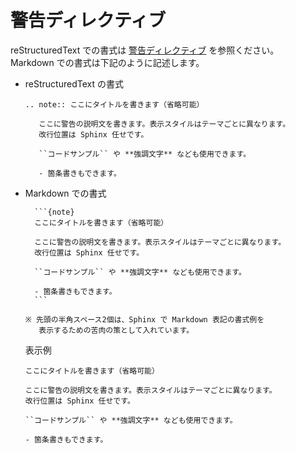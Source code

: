 警告ディレクティブ
===

reStructuredText での書式は [警告ディレクティブ](https://study-sphinx.readthedocs.io/ja/latest/restruct/restruct-warning.html) を参照ください。  
Markdown での書式は下記のように記述します。

- reStructuredText の書式

    ```text
    .. note:: ここにタイトルを書きます（省略可能）
    
       ここに警告の説明文を書きます。表示スタイルはテーマごとに異なります。
       改行位置は Sphinx 任せです。
    
       ``コードサンプル`` や **強調文字** なども使用できます。
    
       - 箇条書きもできます。
    ```

- Markdown での書式

    ```text
      ```{note}
      ここにタイトルを書きます（省略可能）

      ここに警告の説明文を書きます。表示スタイルはテーマごとに異なります。
      改行位置は Sphinx 任せです。

      ``コードサンプル`` や **強調文字** なども使用できます。

      - 箇条書きもできます。
      ```

    ※ 先頭の半角スペース2個は、Sphinx で Markdown 表記の書式例を
       表示するための苦肉の策として入れています。
    ```

    表示例

    ```{note}
    ここにタイトルを書きます（省略可能）

    ここに警告の説明文を書きます。表示スタイルはテーマごとに異なります。
    改行位置は Sphinx 任せです。

    ``コードサンプル`` や **強調文字** なども使用できます。

    - 箇条書きもできます。
    ```